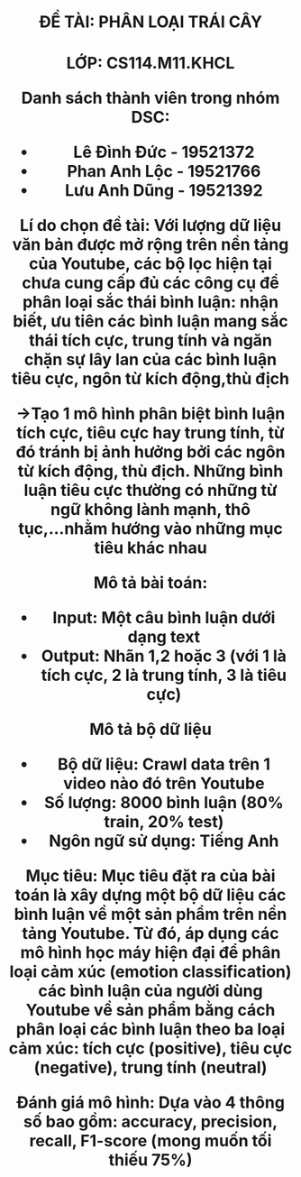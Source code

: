 <h1 align="center"><b>ĐỀ TÀI: PHÂN LOẠI TRÁI CÂY </b></h>
<h1 align="center"><b>LỚP: CS114.M11.KHCL</b></h>

**Danh sách thành viên trong nhóm DSC:**
+ Lê Đình Đức - 19521372
+ Phan Anh Lộc - 19521766
+ Lưu Anh Dũng - 19521392

**Lí do chọn đề tài: Với lượng dữ liệu văn bản được mở rộng trên nền tảng của Youtube, các bộ lọc hiện tại chưa cung cấp đủ các công cụ để phân loại sắc thái bình luận: nhận biết, ưu tiên các bình luận mang sắc thái tích cực, trung tính và ngăn chặn sự lây lan của các bình luận tiêu cực, ngôn từ kích động,thù địch**

**->Tạo 1 mô hình phân biệt bình luận tích cực, tiêu cực hay trung tính, từ đó tránh bị ảnh hưởng bởi các ngôn từ kích động, thù địch. Những bình luận tiêu cực thường có những từ ngữ không lành mạnh, thô tục,...nhằm hướng vào những mục tiêu khác nhau**

**Mô tả bài toán:**
+ Input: Một câu bình luận dưới dạng text
+ Output: Nhãn 1,2 hoặc 3 (với 1 là tích cực, 2 là trung tính, 3 là tiêu cực)

**Mô tả bộ dữ liệu**
+ Bộ dữ liệu: Crawl data trên 1 video nào đó trên Youtube
+ Số lượng: 8000 bình luận (80% train, 20% test)
+ Ngôn ngữ sử dụng: Tiếng Anh

**Mục tiêu: Mục tiêu đặt ra của bài toán là xây dựng một bộ dữ liệu các bình luận về một sản phẩm trên nền tảng Youtube. Từ đó, áp dụng các mô hình học máy hiện đại để phân loại cảm xúc (emotion classification) các bình luận của người dùng Youtube về sản phẩm bằng cách phân loại các bình luận theo ba loại cảm xúc: tích cực (positive), tiêu cực (negative), trung tính (neutral)**

**Đánh giá mô hình: Dựa vào 4 thông số bao gồm: accuracy, precision, recall, F1-score (mong muốn tối thiếu 75%)**
